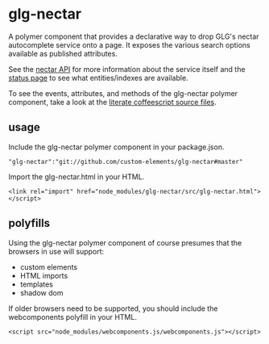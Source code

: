 # glg-nectar
A polymer component that provides a declarative way to drop GLG's nectar
autocomplete service onto a page.  It exposes the various search options
available as published attributes.

See the [nectar API](https://github.com/glg/nectar/tree/prod#api "Nectar API") for more information about the service
itself and the [status page](https://nectar.glgroup.com/status "Nectar Status") to see what entities/indexes are available.

To see the events, attributes, and methods of the glg-nectar polymer
component, take a look at the [literate coffeescript source files](src/glg-nectar.litcoffee).

## usage
Include the glg-nectar polymer component in your package.json.

    "glg-nectar":"git://github.com/custom-elements/glg-nectar#master"

Import the glg-nectar.html in your HTML.

    <link rel="import" href="node_modules/glg-nectar/src/glg-nectar.html"></script>

## polyfills
Using the glg-nectar polymer component of course presumes that the
browsers in use will support:
* custom elements
* HTML imports
* templates
* shadow dom

If older browsers need to be supported, you should include the
webcomponents polyfill in your HTML.

`<script src="node_modules/webcomponents.js/webcomponents.js"></script>`
